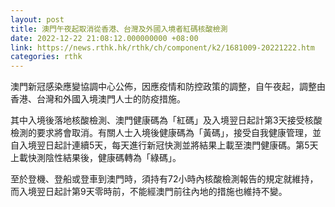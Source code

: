 ```yaml
---
layout: post
title: 澳門午夜起取消從香港、台灣及外國入境者紅碼核酸檢測
date: 2022-12-22 21:08:12.000000000 +08:00
link: https://news.rthk.hk/rthk/ch/component/k2/1681009-20221222.htm
categories: rthk
---
```


澳門新冠感染應變協調中心公佈，因應疫情和防控政策的調整，自午夜起，調整由香港、台灣和外國入境澳門人士的防疫措施。

其中入境後落地核酸檢測、澳門健康碼為「紅碼」及入境翌日起計第3天接受核酸檢測的要求將會取消。有關人士入境後健康碼為「黃碼」，接受自我健康管理，並自入境翌日起計連續5天，每天進行新冠快測並將結果上載至澳門健康碼。第5天上載快測陰性結果後，健康碼轉為「綠碼」。

至於登機、登船或登車到澳門時，須持有72小時內核酸檢測報告的規定就維持，而入境翌日起計第9天零時前，不能經澳門前往內地的措施也維持不變。
